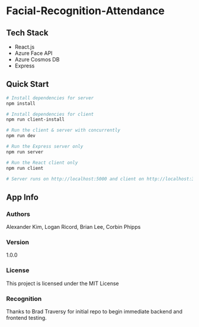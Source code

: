 # Facial-Recognition-Attendance 

## Tech Stack
- React.js
- Azure Face API
- Azure Cosmos DB
- Express

## Quick Start
``` bash
# Install dependencies for server
npm install

# Install dependencies for client
npm run client-install

# Run the client & server with concurrently
npm run dev

# Run the Express server only
npm run server

# Run the React client only
npm run client

# Server runs on http://localhost:5000 and client on http://localhost:3000
```

## App Info

### Authors

Alexander Kim, Logan Ricord, Brian Lee, Corbin Phipps

### Version

1.0.0

### License

This project is licensed under the MIT License

### Recognition
Thanks to Brad Traversy for initial repo to begin immediate backend and frontend testing.
